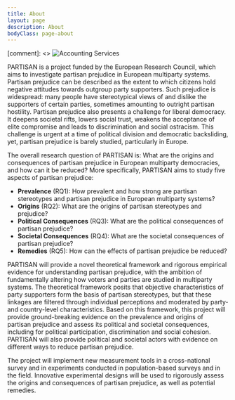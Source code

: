 ```yaml
---
title: About
layout: page
description: About
bodyClass: page-about
---
```



[comment]: <> ![Accounting Services](/images/thom-holmes-Lrfw0U_o9I0-unsplash.jpg)


PARTISAN is a project funded by the European Research Council, which aims to investigate partisan prejudice in European multiparty systems. Partisan prejudice can be described as the extent to which citizens hold negative attitudes towards outgroup party supporters. Such prejudice is widespread: many people have stereotypical views of and dislike the supporters of certain parties, sometimes amounting to outright partisan hostility. Partisan prejudice also presents a challenge for liberal democracy. It deepens societal rifts, lowers social trust, weakens the acceptance of elite compromise and leads to discrimination and social ostracism. This challenge is urgent at a time of political division and democratic backsliding, yet, partisan prejudice is barely studied, particularly in Europe. 

The overall research question of PARTISAN is: What are the origins and consequences of partisan prejudice in European multiparty democracies, and how can it be reduced? More specifically, PARTISAN aims to study five aspects of partisan prejudice: 

- **Prevalence** (RQ1): How prevalent and how strong are partisan stereotypes and partisan prejudice in European multiparty systems?
-	**Origins** (RQ2): What are the origins of partisan stereotypes and prejudice? 
-	**Political Consequences** (RQ3): What are the political consequences of partisan prejudice? 
-	**Societal Consequences** (RQ4): What are the societal consequences of partisan prejudice? 
-	**Remedies** (RQ5): How can the effects of partisan prejudice be reduced?

PARTISAN will provide a novel theoretical framework and rigorous empirical evidence for understanding partisan prejudice, with the ambition of fundamentally altering how voters and parties are studied in multiparty systems. The theoretical framework posits that objective characteristics of party supporters form the basis of partisan stereotypes, but that these linkages are filtered through individual perceptions and moderated by party- and country-level characteristics. Based on this framework, this project will provide ground-breaking evidence on the prevalence and origins of partisan prejudice and assess its political and societal consequences, including for political participation, discrimination and social cohesion. PARTISAN will also provide political and societal actors with evidence on different ways to reduce partisan prejudice. 

The project will implement new measurement tools in a cross-national survey and in experiments conducted in population-based surveys and in the field. Innovative experimental designs will be used to rigorously assess the origins and consequences of partisan prejudice, as well as potential remedies.